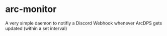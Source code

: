 # arc-monitor
A very simple daemon to notifiy a Discord Webhook whenever ArcDPS gets updated (within a set interval)
